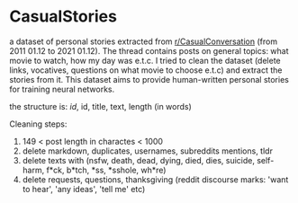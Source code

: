 # CasualStories
a dataset of personal stories extracted from [r/CasualConversation](https://www.reddit.com/r/CasualConversation/) (from 2011 01.12 to 2021 01.12).
The thread contains posts on general topics: what movie to watch, how my day was e.t.c. I tried to clean the dataset (delete links, vocatives, questions on what movie to choose e.t.c) and extract the stories from it.
This dataset aims to provide human-written personal stories for training neural networks.

the structure is: _id_, id, title, text, length (in words)

Cleaning steps:
1) 149 < post length in charactes < 1000
2) delete markdown, duplicates, usernames, subreddits mentions, tldr
3) delete texts with (nsfw, death, dead, dying, died, dies, suicide, self-harm, f\*ck, b\*tch, \*ss, \*sshole, wh\*re)
4) delete requests, questions, thanksgiving (reddit discourse marks: 'want to hear', 'any ideas', 'tell me' etc)
